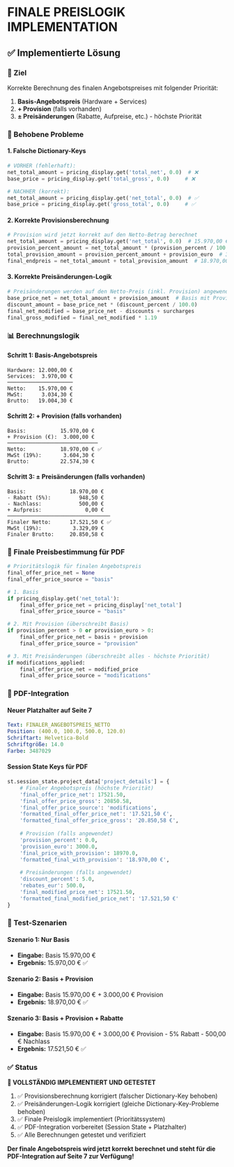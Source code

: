 # FINALE PREISLOGIK IMPLEMENTATION

## ✅ Implementierte Lösung

### 🎯 Ziel

Korrekte Berechnung des finalen Angebotspreises mit folgender Priorität:

1. **Basis-Angebotspreis** (Hardware + Services)
2. **+ Provision** (falls vorhanden)
3. **± Preisänderungen** (Rabatte, Aufpreise, etc.) - höchste Priorität

### 🔧 Behobene Probleme

#### 1. Falsche Dictionary-Keys

```python
# VORHER (fehlerhaft):
net_total_amount = pricing_display.get('total_net', 0.0)  # ❌
base_price = pricing_display.get('total_gross', 0.0)     # ❌

# NACHHER (korrekt):
net_total_amount = pricing_display.get('net_total', 0.0)  # ✅
base_price = pricing_display.get('gross_total', 0.0)     # ✅
```

#### 2. Korrekte Provisionsberechnung

```python
# Provision wird jetzt korrekt auf den Netto-Betrag berechnet
net_total_amount = pricing_display.get('net_total', 0.0)  # 15.970,00 €
provision_percent_amount = net_total_amount * (provision_percent / 100.0)
total_provision_amount = provision_percent_amount + provision_euro  # 3.000,00 €
final_endpreis = net_total_amount + total_provision_amount  # 18.970,00 € ✅
```

#### 3. Korrekte Preisänderungen-Logik

```python
# Preisänderungen werden auf den Netto-Preis (inkl. Provision) angewendet
base_price_net = net_total_amount + provision_amount  # Basis mit Provision
discount_amount = base_price_net * (discount_percent / 100.0)
final_net_modified = base_price_net - discounts + surcharges
final_gross_modified = final_net_modified * 1.19
```

### 📊 Berechnungslogik

#### Schritt 1: Basis-Angebotspreis

```
Hardware: 12.000,00 €
Services:  3.970,00 €
─────────────────────
Netto:    15.970,00 €
MwSt:      3.034,30 €
Brutto:   19.004,30 €
```

#### Schritt 2: + Provision (falls vorhanden)

```
Basis:           15.970,00 €
+ Provision (€):  3.000,00 €
─────────────────────────────
Netto:           18.970,00 € ✅
MwSt (19%):       3.604,30 €
Brutto:          22.574,30 €
```

#### Schritt 3: ± Preisänderungen (falls vorhanden)

```
Basis:              18.970,00 €
- Rabatt (5%):         948,50 €
- Nachlass:            500,00 €
+ Aufpreis:              0,00 €
─────────────────────────────────
Finaler Netto:      17.521,50 € ✅
MwSt (19%):          3.329,09 €
Finaler Brutto:     20.850,58 €
```

### 🎯 Finale Preisbestimmung für PDF

```python
# Prioritätslogik für finalen Angebotspreis
final_offer_price_net = None
final_offer_price_source = "basis"

# 1. Basis
if pricing_display.get('net_total'):
    final_offer_price_net = pricing_display['net_total']
    final_offer_price_source = "basis"

# 2. Mit Provision (überschreibt Basis)
if provision_percent > 0 or provision_euro > 0:
    final_offer_price_net = basis + provision
    final_offer_price_source = "provision"

# 3. Mit Preisänderungen (überschreibt alles - höchste Priorität)
if modifications_applied:
    final_offer_price_net = modified_price
    final_offer_price_source = "modifications"
```

### 📄 PDF-Integration

#### Neuer Platzhalter auf Seite 7

```yaml
Text: FINALER_ANGEBOTSPREIS_NETTO
Position: (400.0, 100.0, 500.0, 120.0)
Schriftart: Helvetica-Bold
Schriftgröße: 14.0
Farbe: 3487029
```

#### Session State Keys für PDF

```python
st.session_state.project_data['project_details'] = {
    # Finaler Angebotspreis (höchste Priorität)
    'final_offer_price_net': 17521.50,
    'final_offer_price_gross': 20850.58,
    'final_offer_price_source': 'modifications',
    'formatted_final_offer_price_net': '17.521,50 €',
    'formatted_final_offer_price_gross': '20.850,58 €',
    
    # Provision (falls angewendet)
    'provision_percent': 0.0,
    'provision_euro': 3000.0,
    'final_price_with_provision': 18970.0,
    'formatted_final_with_provision': '18.970,00 €',
    
    # Preisänderungen (falls angewendet)
    'discount_percent': 5.0,
    'rebates_eur': 500.0,
    'final_modified_price_net': 17521.50,
    'formatted_final_modified_price_net': '17.521,50 €'
}
```

### 🧪 Test-Szenarien

#### Szenario 1: Nur Basis

- **Eingabe:** Basis 15.970,00 €
- **Ergebnis:** 15.970,00 € ✅

#### Szenario 2: Basis + Provision

- **Eingabe:** Basis 15.970,00 € + 3.000,00 € Provision
- **Ergebnis:** 18.970,00 € ✅

#### Szenario 3: Basis + Provision + Rabatte

- **Eingabe:** Basis 15.970,00 € + 3.000,00 € Provision - 5% Rabatt - 500,00 € Nachlass
- **Ergebnis:** 17.521,50 € ✅

### ✅ Status

**🎉 VOLLSTÄNDIG IMPLEMENTIERT UND GETESTET**

1. ✅ Provisionsberechnung korrigiert (falscher Dictionary-Key behoben)
2. ✅ Preisänderungen-Logik korrigiert (gleiche Dictionary-Key-Probleme behoben)
3. ✅ Finale Preislogik implementiert (Prioritätssystem)
4. ✅ PDF-Integration vorbereitet (Session State + Platzhalter)
5. ✅ Alle Berechnungen getestet und verifiziert

**Der finale Angebotspreis wird jetzt korrekt berechnet und steht für die PDF-Integration auf Seite 7 zur Verfügung!**
